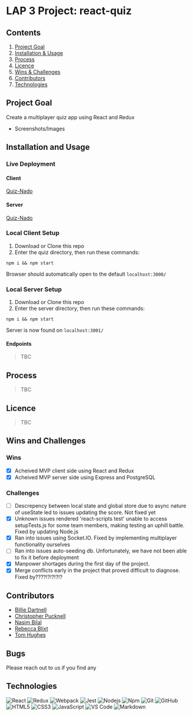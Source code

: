 # LAP 3 Project: react-quiz

## Contents

1. [Project Goal](#project-goal)
2. [Installation & Usage](#installation-and-usage)
3. [Process](#process)
4. [Licence](#licence)
5. [Wins & Challenges](#wins-and-challenges)
6. [Contributors](#contributors)
7. [Technologies](#technologies)

## Project Goal

Create a multiplayer quiz app using React and Redux

- Screenshots/Images

## Installation and Usage

### Live Deployment

#### Client

[Quiz-Nado](https://quiznado.netlify.app/)

#### Server

[Quiz-Nado](https://quizfutureproof.herokuapp.com/)

### Local Client Setup

1. Download or Clone this repo
2. Enter the quiz directory, then run these commands:

```
npm i && npm start
```

Browser should automatically open to the default `localhost:3000/`

### Local Server Setup

1. Download or Clone this repo
2. Enter the server directory, then run these commands:

```
npm i && npm start
```

Server is now found on `localhost:3001/`

#### Endpoints

> TBC

## Process

> TBC

## Licence

> TBC

## Wins and Challenges

### Wins

- [x] Acheived MVP client side using React and Redux
- [x] Acheived MVP server side using Express and PostgreSQL

### Challenges

- [ ] Descrepency between local state and global store due to async nature of useState led to issues updating the score. Not fixed yet
- [x] Unknown issues rendered 'react-scripts test' unable to access setupTests.js for some team members, making testing an uphill battle. Fixed by updating Node.js
- [x] Ran into issues using Socket.IO. Fixed by implementing multiplayer functionality ourselves
- [ ] Ran into issues auto-seeding db. Unfortunately, we have not been able to fix it before deployment
- [x] Manpower shortages during the first day of the project.
- [x] Merge conflicts early in the project that proved difficult to diagnose. Fixed by????!?!?!?!?

## Contributors

- [Billie Dartnell](https://github.com/dartbill)
- [Christopher Pucknell](https://github.com/xargon666)
- [Nasim Bilal](https://github.com/n451m)
- [Rebecca Blixt](https://github.com/rebeccablixt)
- [Tom Hughes](https://github.com/tomhughes87)

## Bugs

Please reach out to us if you find any

## Technologies

![React](https://img.shields.io/badge/React-20232A?style=flat&logo=react&logoColor=61DAFB) ![Redux](https://img.shields.io/badge/Redux-593D88?style=flat&logo=redux&logoColor=white) ![Webpack](https://img.shields.io/badge/Webpack-20232A?style=flat&logo=webpack&logoColor=61DAFB) ![Jest](https://img.shields.io/badge/Jest-323330?style=flat&logo=Jest&logoColor=white) ![Nodejs](https://img.shields.io/badge/-Nodejs-339933?style=flat&logo=Node.js&logoColor=ffffff) ![Npm](https://img.shields.io/badge/-npm-CB3837?style=flat&logo=npm) ![Git](https://img.shields.io/badge/-Git-%23F05032?style=flat&logo=git&logoColor=%23ffffff) ![GitHub](https://img.shields.io/badge/-GitHub-181717?style=flat&logo=github) ![HTML5](https://img.shields.io/badge/-HTML5-%23E44D27?style=flat&logo=html5&logoColor=ffffff) ![CSS3](https://img.shields.io/badge/-CSS3-%231572B6?style=flat&logo=css3) ![JavaScript](https://img.shields.io/badge/-JavaScript-%23F7DF1C?style=flat&logo=javascript&logoColor=000000&labelColor=%23F7DF1C&color=%23FFCE5A) ![VS Code](http://img.shields.io/badge/-VS%20Code-007ACC?style=flat&logo=visual-studio-code&logoColor=ffffff) ![Markdown](https://img.shields.io/badge/-Markdown-000000?style=flat&logo=markdown)
